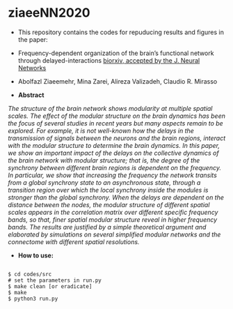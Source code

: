 # ziaeeNN2020
-  This repository contains the codes for repuducing results and figures in the paper: 
-  Frequency-dependent organization of the brain’s functional network through delayed-interactions [biorxiv, accepted by the J. Neural Networks](https://www.biorxiv.org/content/10.1101/754622v1) 
- Abolfazl Ziaeemehr, Mina Zarei, Alireza Valizadeh, Claudio R. Mirasso

-  **Abstract**

*The structure of the brain network shows modularity at multiple spatial scales. The effect of the modular structure on the brain dynamics has been the focus of several studies in recent years but many aspects remain to be explored. For example, it is not well-known how the delays in the transmission of signals between the neurons and the brain regions, interact with the modular structure to determine the brain dynamics. In this paper, we show an important impact of the delays on the collective dynamics of the brain network with modular structure; that is, the degree of the synchrony between different brain regions is dependent on the frequency. In particular, we show that increasing the frequency the network transits from a global synchrony state to an asynchronous state, through a transition region over which the local synchrony inside the modules is stronger than the global synchrony. When the delays are dependent on the distance between the nodes, the modular structure of different spatial scales appears in the correlation matrix over different specific frequency bands, so that, finer spatial modular structure reveal in higher frequency bands. The results are justified by a simple theoretical argument and elaborated by simulations on several simplified modular networks and the connectome with different spatial resolutions.*

-  **How to use:**
```

$ cd codes/src
# set the parameters in run.py
$ make clean [or eradicate]
$ make 
$ python3 run.py
```


